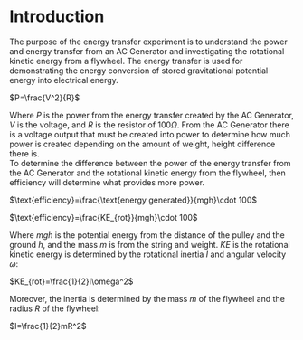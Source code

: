 # Introduction
The purpose of the energy transfer experiment is to understand the power and energy transfer from an AC Generator and investigating the rotational kinetic energy from a flywheel. The energy transfer is used for demonstrating the energy conversion of stored gravitational potential energy into electrical energy. 

$P=\frac{V^2}{R}$

Where $P$ is the power from the energy transfer created by the AC Generator, $V$ is the voltage, and $R$ is the resistor of $100\Omega$. From the AC Generator there is a voltage output that must be created into power to determine how much power is created depending on the amount of weight, height difference there is.\
To determine the difference between the power of the energy transfer from the AC Generator and the rotational kinetic energy from the flywheel, then efficiency will determine what provides more power. 

$\text{efficiency}=\frac{\text{energy generated}}{mgh}\cdot 100$


$\text{efficiency}=\frac{KE_{rot}}{mgh}\cdot 100$

Where $mgh$ is the potential energy from the distance of the pulley and the ground $h$, and the mass $m$ is from the string and weight. $KE$ is the rotational kinetic energy is determined by the rotational inertia $I$ and angular velocity $\omega$:

$KE_{rot}=\frac{1}{2}I\omega^2$

Moreover, the inertia is determined by the mass $m$ of the flywheel and the radius $R$ of the flywheel:

$I=\frac{1}{2}mR^2$
